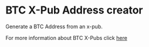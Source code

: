 # BTC X-Pub Address creator

Generate a BTC Address from an x-pub.  

For more information about BTC X-Pubs click [here](https://support.samourai.io/article/49-xpub-s-ypub-s-zpub-s)